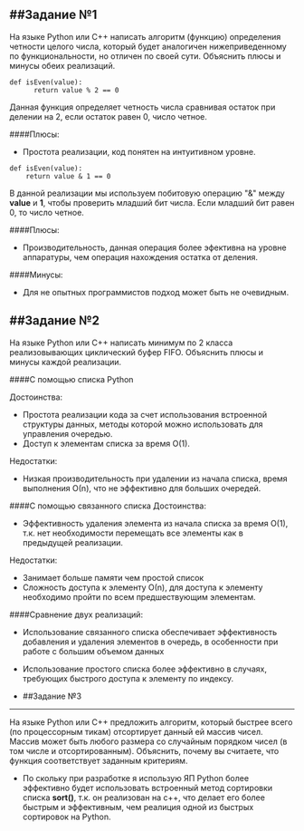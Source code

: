 ##Задание №1
---
На языке Python или C++ написать алгоритм (функцию) определения четности целого числа, который будет аналогичен нижеприведенному по функциональности, но отличен по своей сути. Объяснить плюсы и минусы обеих реализаций. 

```
def isEven(value):
      return value % 2 == 0
```
Данная функция определяет четность числа сравнивая остаток при делении на 2,
если остаток равен 0, число четное.

####Плюсы:
* Простота реализации, код понятен на интуитивном уровне.
```
def isEven(value):
    return value & 1 == 0
```
В данной реализации мы используем побитовую операцию "&" между __value__ и __1__, чтобы проверить младший бит числа. Если младший бит равен 0, то число четное.

####Плюсы:
* Производительность, данная операция более эфективна на уровне аппаратуры, чем операция нахождения остатка от деления.

####Минусы:
* Для не опытных программистов подход может быть не очевидным.

##Задание №2
---
На языке Python или С++ написать минимум по 2 класса реализовывающих циклический буфер FIFO. Объяснить плюсы и минусы каждой реализации.

####С помощью списка Python

Достоинства:
* Простота реализации кода за счет использования встроенной структуры данных, методы которой можно использовать для управления очередью.
* Доступ к элементам списка за время О(1).

Недостатки:
* Низкая производительность при удалении из начала списка, время выполнения О(n), что не эффективно для больших очередей.

####С помощью связанного списка
Достоинства:
* Эффективность удаления элемента из начала списка за время О(1), т.к. нет необходимости перемещать все элементы как в предыдущей реализации.

Недостатки:
* Занимает больше памяти чем простой список
* Сложность доступа к элементу О(n), для доступа к элементу необходимо пройти по всем предшествующим элементам.

####Сравнение двух реализаций:
* Использование связанного списка обеспечивает эффективность добавления и удаления элементов в очередь, в особенности при работе с большим объемом данных
* Использование простого списка более эффективно в случаях, требующих быстрого доступа к элементу по индексу.

* ##Задание №3
---
На языке Python или С++ предложить алгоритм, который быстрее всего (по процессорным тикам) отсортирует данный ей массив чисел. Массив может быть любого размера со случайным порядком чисел (в том числе и отсортированным). Объяснить, почему вы считаете, что функция соответствует заданным критериям.

* По скольку при разработке я использую ЯП Python более эффективно будет использовать встроенный метод сортировки списка __sort()__, т.к. он реализован на с++, что делает его более быстрым и эффективным, чем реалиция одной из быстрых сортировок на Python.
